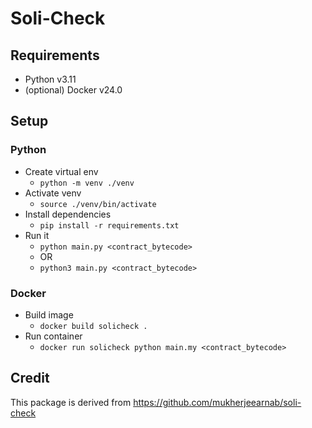 # Soli-Check

## Requirements
- Python v3.11
- (optional) Docker v24.0

## Setup

### Python
- Create  virtual env
  - `python -m venv ./venv`
- Activate venv
  - `source ./venv/bin/activate`
- Install dependencies
  - `pip install -r requirements.txt`
- Run it
  - `python main.py <contract_bytecode>`
  - OR 
  - `python3 main.py <contract_bytecode>`


### Docker
- Build image
  - `docker build solicheck .`
- Run container
  - `docker run solicheck python main.my <contract_bytecode>`

## Credit
This package is derived from https://github.com/mukherjeearnab/soli-check
